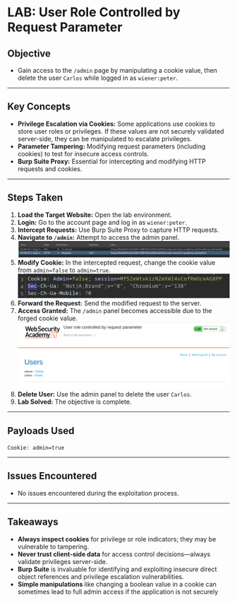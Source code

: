 # LAB: User Role Controlled by Request Parameter

## Objective

- Gain access to the `/admin` page by manipulating a cookie value, then delete the user `Carlos` while logged in as `wiener:peter`.

---

## Key Concepts

- **Privilege Escalation via Cookies:** Some applications use cookies to store user roles or privileges. If these values are not securely validated server-side, they can be manipulated to escalate privileges.
- **Parameter Tampering:** Modifying request parameters (including cookies) to test for insecure access controls.
- **Burp Suite Proxy:** Essential for intercepting and modifying HTTP requests and cookies.

---

## Steps Taken

1. **Load the Target Website:** Open the lab environment.
2. **Login:** Go to the account page and log in as `wiener:peter`.
3. **Intercept Requests:** Use Burp Suite Proxy to capture HTTP requests.
4. **Navigate to `/admin`:** Attempt to access the admin panel.
   ![](./Images/admin%20page%20request%20in%20burp%20proxy.png)
5. **Modify Cookie:** In the intercepted request, change the cookie value from `admin=false` to `admin=true`.
   ![](./Images/admin%20cookie%20in%20request.png)
6. **Forward the Request:** Send the modified request to the server.
7. **Access Granted:** The `/admin` panel becomes accessible due to the forged cookie value.
   ![](./Images/admin%20panel%20.png)
8. **Delete User:** Use the admin panel to delete the user `Carlos`.
9. **Lab Solved:** The objective is complete.

---

## Payloads Used

```http
Cookie: admin=true
```

---

## Issues Encountered

- No issues encountered during the exploitation process.

---

## Takeaways

- **Always inspect cookies** for privilege or role indicators; they may be vulnerable to tampering.
- **Never trust client-side data** for access control decisions—always validate privileges server-side.
- **Burp Suite** is invaluable for identifying and exploiting insecure direct object references and privilege escalation vulnerabilities.
- **Simple manipulations** like changing a boolean value in a cookie can sometimes lead to full admin access if the application is not securely